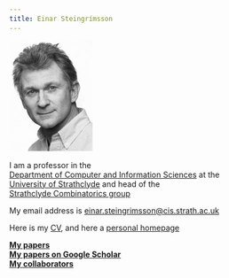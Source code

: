 ```yaml
---
title: Einar Steingrímsson
---
```


![](einar-large.jpg)

I am a professor in the\
[Department of Computer and Information
Sciences](http://www.strath.ac.uk/cis/) at the\
[University of Strathclyde](http://www.strath.ac.uk/) and head of the\
[Strathclyde Combinatorics
group](http://combinatorics.cis.strath.ac.uk/)

My email address is <einar.steingrimsson@cis.strath.ac.uk>

Here is my [CV](cv.html), and here a [personal homepage](personal.html)

[**My papers**](papers/)\
[**My papers on Google
Scholar**](http://scholar.google.is/scholar?hl=en&num=100&q=author%3Ae-steingrimsson+%7C+SteingrUVmsson&btnG=Search&as_subj=eng&as_sdt=0%2C5&as_ylo=&as_vis=0)\
[**My
collaborators**](http://combinatorics.cis.strath.ac.uk/einar//collaborators)
